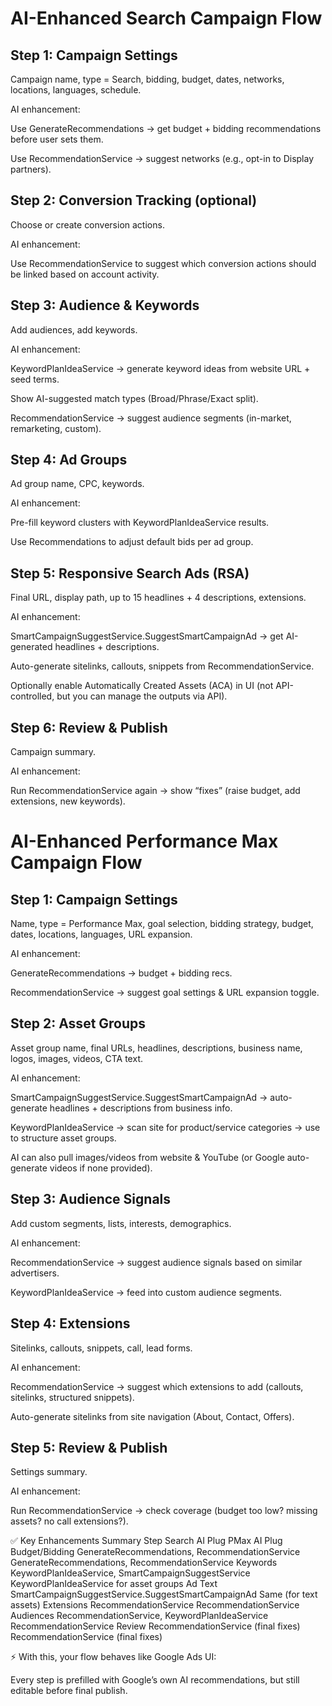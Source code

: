 # AI-Enhanced Search Campaign Flow

## Step 1: Campaign Settings

Campaign name, type = Search, bidding, budget, dates, networks, locations, languages, schedule.

AI enhancement:

Use GenerateRecommendations → get budget + bidding recommendations before user sets them.

Use RecommendationService → suggest networks (e.g., opt-in to Display partners).

## Step 2: Conversion Tracking (optional)

Choose or create conversion actions.

AI enhancement:

Use RecommendationService to suggest which conversion actions should be linked based on account activity.

## Step 3: Audience & Keywords

Add audiences, add keywords.

AI enhancement:

KeywordPlanIdeaService → generate keyword ideas from website URL + seed terms.

Show AI-suggested match types (Broad/Phrase/Exact split).

RecommendationService → suggest audience segments (in-market, remarketing, custom).

## Step 4: Ad Groups

Ad group name, CPC, keywords.

AI enhancement:

Pre-fill keyword clusters with KeywordPlanIdeaService results.

Use Recommendations to adjust default bids per ad group.

## Step 5: Responsive Search Ads (RSA)

Final URL, display path, up to 15 headlines + 4 descriptions, extensions.

AI enhancement:

SmartCampaignSuggestService.SuggestSmartCampaignAd → get AI-generated headlines + descriptions.

Auto-generate sitelinks, callouts, snippets from RecommendationService.

Optionally enable Automatically Created Assets (ACA) in UI (not API-controlled, but you can manage the outputs via API).

## Step 6: Review & Publish

Campaign summary.

AI enhancement:

Run RecommendationService again → show “fixes” (raise budget, add extensions, new keywords).

# AI-Enhanced Performance Max Campaign Flow

## Step 1: Campaign Settings

Name, type = Performance Max, goal selection, bidding strategy, budget, dates, locations, languages, URL expansion.

AI enhancement:

GenerateRecommendations → budget + bidding recs.

RecommendationService → suggest goal settings & URL expansion toggle.

## Step 2: Asset Groups

Asset group name, final URLs, headlines, descriptions, business name, logos, images, videos, CTA text.

AI enhancement:

SmartCampaignSuggestService.SuggestSmartCampaignAd → auto-generate headlines + descriptions from business info.

KeywordPlanIdeaService → scan site for product/service categories → use to structure asset groups.

AI can also pull images/videos from website & YouTube (or Google auto-generate videos if none provided).

## Step 3: Audience Signals

Add custom segments, lists, interests, demographics.

AI enhancement:

RecommendationService → suggest audience signals based on similar advertisers.

KeywordPlanIdeaService → feed into custom audience segments.

## Step 4: Extensions

Sitelinks, callouts, snippets, call, lead forms.

AI enhancement:

RecommendationService → suggest which extensions to add (callouts, sitelinks, structured snippets).

Auto-generate sitelinks from site navigation (About, Contact, Offers).

## Step 5: Review & Publish

Settings summary.

AI enhancement:

Run RecommendationService → check coverage (budget too low? missing assets? no call extensions?).

✅ Key Enhancements Summary
Step	Search AI Plug	PMax AI Plug
Budget/Bidding	GenerateRecommendations, RecommendationService	GenerateRecommendations, RecommendationService
Keywords	KeywordPlanIdeaService, SmartCampaignSuggestService	KeywordPlanIdeaService for asset groups
Ad Text	SmartCampaignSuggestService.SuggestSmartCampaignAd	Same (for text assets)
Extensions	RecommendationService	RecommendationService
Audiences	RecommendationService, KeywordPlanIdeaService	RecommendationService
Review	RecommendationService (final fixes)	RecommendationService (final fixes)

⚡ With this, your flow behaves like Google Ads UI:

Every step is prefilled with Google’s own AI recommendations, but still editable before final publish.
